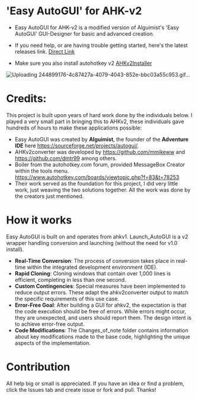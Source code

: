 #  'Easy AutoGUI' for AHK-v2

- Easy AutoGUI for AHK-v2 is a modified version of Alguimist's 'Easy AutoGUI' GUI-Designer for basic and advanced creation.
  
- If you need help, or are having trouble getting started, here's the latest releases link.  [Direct Link](https://github.com/samfisherirl/Easy-Auto-GUI-for-AHK-v2/releases/download/v1.7/Easy-Auto-GUI-v1.7-for-AHK-v2.2.1.zip)
- Make sure you also install autohotkey v2 [AHKv2Installer](https://www.autohotkey.com/download/ahk-v2.exe) 


![Uploading 244899176-4c87427a-4079-4043-852e-bbc03a55c953.gif…]()



# Credits:
This project is built upon years of hard work done by the individuals below. I played a very small part in bringing this to AHKv2, these individuals gave hundreds of hours to make these applications possible: 
- Easy AutoGUI was created by **Alguimist**, the founder of the **Adventure IDE** here https://sourceforge.net/projects/autogui/. 
- AHKv2converter was developed by https://github.com/mmikeww and https://github.com/dmtr99 among others.
- Boiler from the autohotkey.com forum, provided MessageBox Creator within the tools menu. https://www.autohotkey.com/boards/viewtopic.php?f=83&t=78253
- Their work served as the foundation for this project, I did very little work, just weaving the two solutions together. All the work was done by the creators just mentioned.
  
# How it works 
Easy AutoGUI is built on and operates from ahkv1. Launch_AutoGUI is a v2 wrapper handling conversion and launching (without the need for v1.0 install). 

- **Real-Time Conversion**: The process of conversion takes place in real-time within the integrated development environment (IDE).  
- **Rapid Cloning**: Cloning windows that contain over 1,000 lines is efficient, completing in less than one second.
- **Custom Contingencies**: Special measures have been implemented to reduce output errors. These adapt the ahkv2converter output to match the specific requirements of this use case.
- **Error-Free Goal**: After building a GUI for ahkv2, the expectation is that the code execution should be free of errors. While errors might occur, they are unexpected, and users should report them. The design intent is to achieve error-free output.
- **Code Modifications**: The Changes_of_note folder contains information about key modifications made to the base code, highlighting the unique aspects of the implementation.



# Contribution
All help big or small is appreciated. If you have an idea or find a problem, click the Issues tab and create issue or fork and pull. Thanks!
 
 

